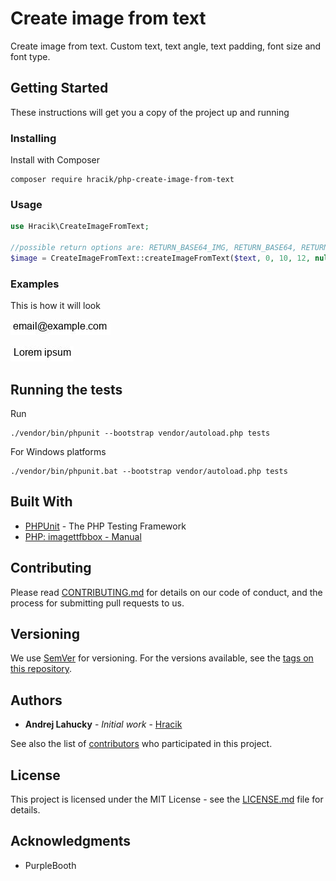 # Create image from text

Create image from text. Custom text, text angle, text padding, font size and font type.
## Getting Started

These instructions will get you a copy of the project up and running

### Installing

Install with Composer

```
composer require hracik/php-create-image-from-text
```
### Usage

```PHP
use Hracik\CreateImageFromText;

//possible return options are: RETURN_BASE64_IMG, RETURN_BASE64, RETURN_RESOURCE
$image = CreateImageFromText::createImageFromText($text, 0, 10, 12, null, CreateImageFromText::RETURN_BASE64_IMG);
```
### Examples

This is how it will look

![](example/email.jpg)

![](example/text.jpg)

## Running the tests

Run
```
./vendor/bin/phpunit --bootstrap vendor/autoload.php tests
```   
For Windows platforms
```
./vendor/bin/phpunit.bat --bootstrap vendor/autoload.php tests
```

## Built With

* [PHPUnit](https://phpunit.de/) - The PHP Testing Framework
* [PHP: imagettfbbox - Manual](https://www.php.net/manual/en/function.imagettfbbox.php#105593)
## Contributing

Please read [CONTRIBUTING.md](CONTRIBUTING.md) for details on our code of conduct, and the process for submitting pull requests to us.

## Versioning

We use [SemVer](http://semver.org/) for versioning. For the versions available, see the [tags on this repository](https://github.com/hracik/imdb-parser/tags). 

## Authors

* **Andrej Lahucky** - *Initial work* - [Hracik](https://github.com/hracik)

See also the list of [contributors](https://github.com/hracik/imdb-parser/graphs/contributors) who participated in this project.

## License

This project is licensed under the MIT License - see the [LICENSE.md](LICENSE.md) file for details.

## Acknowledgments

* PurpleBooth

